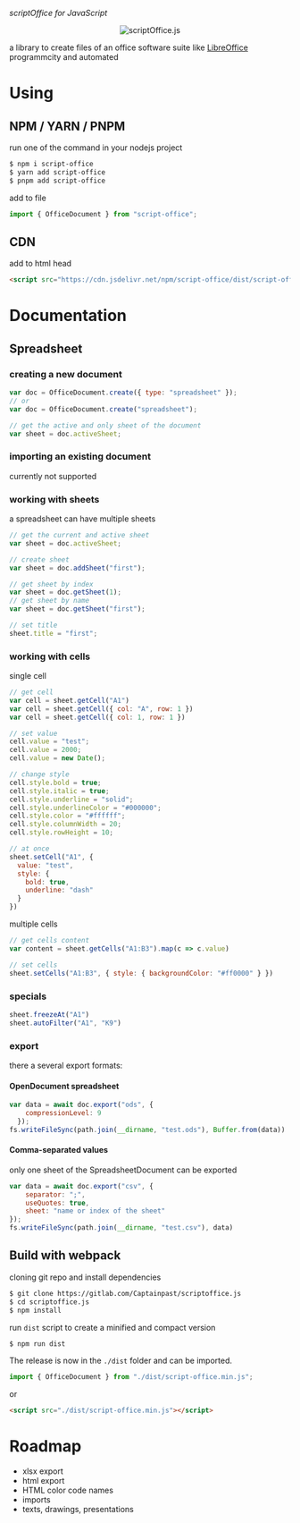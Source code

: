_scriptOffice for JavaScript_

<div align="center">
  <img src="https://gitlab.com/Captainpast/scriptoffice.js/-/raw/main/logo.svg" alt="scriptOffice.js">
</div>

a library to create files of an office software suite like [LibreOffice](https://www.libreoffice.org/) programmcity and automated

# Using

## NPM / YARN / PNPM
run one of the command in your nodejs project
```bash
$ npm i script-office
$ yarn add script-office
$ pnpm add script-office
```
add to file
```js
import { OfficeDocument } from "script-office";
```

## CDN
add to html head
```html
<script src="https://cdn.jsdelivr.net/npm/script-office/dist/script-office.min.js"></script>
```

# Documentation

## Spreadsheet

### creating a new document

```js
var doc = OfficeDocument.create({ type: "spreadsheet" });
// or
var doc = OfficeDocument.create("spreadsheet");

// get the active and only sheet of the document
var sheet = doc.activeSheet;
```

### importing an existing document
currently not supported

### working with sheets
a spreadsheet can have multiple sheets
``` js
// get the current and active sheet
var sheet = doc.activeSheet;

// create sheet
var sheet = doc.addSheet("first");

// get sheet by index
var sheet = doc.getSheet(1);
// get sheet by name 
var sheet = doc.getSheet("first");

// set title
sheet.title = "first";
```

### working with cells
single cell
```js
// get cell
var cell = sheet.getCell("A1")
var cell = sheet.getCell({ col: "A", row: 1 })
var cell = sheet.getCell({ col: 1, row: 1 })

// set value
cell.value = "test";
cell.value = 2000;
cell.value = new Date();

// change style
cell.style.bold = true;
cell.style.italic = true;
cell.style.underline = "solid";
cell.style.underlineColor = "#000000";
cell.style.color = "#ffffff";
cell.style.columnWidth = 20;
cell.style.rowHeight = 10;

// at once
sheet.setCell("A1", {
  value: "test",
  style: {
    bold: true,
    underline: "dash"
  }
})
```
multiple cells
```js
// get cells content
var content = sheet.getCells("A1:B3").map(c => c.value)

// set cells
sheet.setCells("A1:B3", { style: { backgroundColor: "#ff0000" } })
```

### specials
```js
sheet.freezeAt("A1")
sheet.autoFilter("A1", "K9")
```

### export
there a several export formats:

#### OpenDocument spreadsheet
```js
var data = await doc.export("ods", {
    compressionLevel: 9
  });
fs.writeFileSync(path.join(__dirname, "test.ods"), Buffer.from(data))
```

#### Comma-separated values
only one sheet of the SpreadsheetDocument can be exported
```js
var data = await doc.export("csv", {
    separator: ";",
    useQuotes: true,
    sheet: "name or index of the sheet"
});
fs.writeFileSync(path.join(__dirname, "test.csv"), data)
```


## Build with webpack

cloning git repo and install dependencies
```bash
$ git clone https://gitlab.com/Captainpast/scriptoffice.js
$ cd scriptoffice.js
$ npm install
```

run `dist` script to create a minified and compact version
```bash
$ npm run dist
```
The release is now in the `./dist` folder and can be imported.

```js
import { OfficeDocument } from "./dist/script-office.min.js";
```
or
```html
<script src="./dist/script-office.min.js"></script>
```

# Roadmap
- xlsx export
- html export
- HTML color code names
- imports
- texts, drawings, presentations
